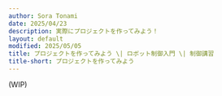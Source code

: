 ```yaml
---
author: Sora Tonami
date: 2025/04/23
description: 実際にプロジェクトを作ってみよう！
layout: default
modified: 2025/05/05
title: プロジェクトを作ってみよう \| ロボット制御入門 \| 制御講習
title-short: プロジェクトを作ってみよう
---
```


(WIP)
